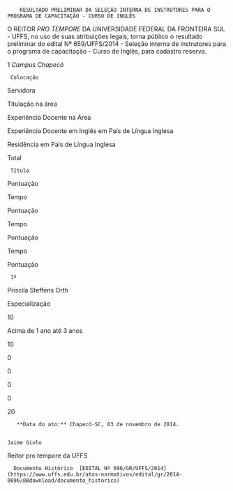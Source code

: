         RESULTADO PRELIMINAR DA SELEÇÃO INTERNA DE INSTRUTORES PARA O PROGRAMA DE CAPACITAÇÃO - CURSO DE INGLÊS  

O REITOR *PRO TEMPORE* DA UNIVERSIDADE FEDERAL DA FRONTEIRA SUL - UFFS, no uso de suas atribuições legais, torna público o resultado preliminar do edital Nº 659/UFFS/2014 - Seleção interna de instrutores para o programa de capacitação - Curso de Inglês, para cadastro reserva.

 1 *Campus Chapecó*

     Colocação

   Servidora

   Titulação na área

   Experiência Docente na Área

   Experiência Docente em Inglês em País de Língua Inglesa

   Residência em País de Língua Inglesa

   Total

     Título

   Pontuação

   Tempo 

   Pontuação

   Tempo

   Pontuação

   Tempo

   Pontuação

     1º 

   Priscila Steffens Orth

   Especialização

   10

   Acima de 1 ano até 3 anos

   10

   0

   0

   0

   0

   20

       **Data do ato:** Chapecó-SC, 03 de novembro de 2014.   
 

    Jaime Giolo   
 Reitor pro tempore da UFFS 

      Documento Histórico  [EDITAL Nº 696/GR/UFFS/2014](https://www.uffs.edu.br/atos-normativos/edital/gr/2014-0696/@@download/documento_historico)     
      